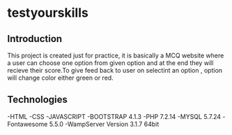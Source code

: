 # testyourskills
## Introduction
This project is created just for practice, it is basically a MCQ website where a user can choose one option from given option and at the end they will recieve their score.To give feed back to user on selectint an option , option will change color either green or red.
## Technologies
-HTML 
-CSS
-JAVASCRIPT
-BOOTSTRAP	4.1.3
-PHP	7.2.14
-MYSQL	5.7.24
-Fontawesome	5.5.0
-WampServer Version 3.1.7 64bit
